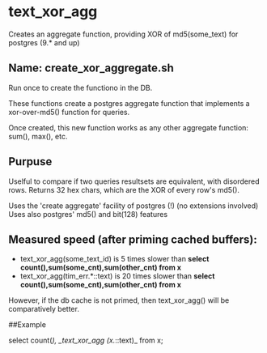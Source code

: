 # text_xor_agg

Creates an aggregate function, providing XOR of md5(some_text) for postgres (9.* and up)

## Name: create_xor_aggregate.sh

Run once to create the functiono in the DB.

These functions create a postgres aggregate function
that implements a xor-over-md5() function for queries.

Once created, this new function works as any other aggregate function: sum(), max(), etc.

## Purpuse
Uselful to compare if two queries resultsets are equivalent, with disordered rows.
Returns 32 hex chars, which are the XOR of every row's md5().

Uses the 'create aggregate' facility of postgres (!) (no extensions involved)
Uses also postgres' md5() and bit(128) features

## Measured speed (after priming cached buffers):
  -   text_xor_agg(some_text_id)    is  5 times slower than **select count(),sum(some_cnt),sum(other_cnt) from x**
  -   text_xor_agg(tim_err.*::text) is 20 times slower than **select count(),sum(some_cnt),sum(other_cnt) from x**

However, if the db cache is not primed, then text_xor_agg() will be comparatively better.

##Example
 
select count(*), _text_xor_agg (x.*::text)_  from x;

